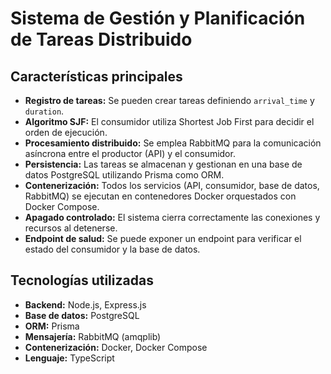 # Sistema de Gestión y Planificación de Tareas Distribuido

## Características principales

- **Registro de tareas:** Se pueden crear tareas definiendo `arrival_time` y `duration`.
- **Algoritmo SJF:** El consumidor utiliza Shortest Job First para decidir el orden de ejecución.
- **Procesamiento distribuido:** Se emplea RabbitMQ para la comunicación asíncrona entre el productor (API) y el consumidor.
- **Persistencia:** Las tareas se almacenan y gestionan en una base de datos PostgreSQL utilizando Prisma como ORM.
- **Contenerización:** Todos los servicios (API, consumidor, base de datos, RabbitMQ) se ejecutan en contenedores Docker orquestados con Docker Compose.
- **Apagado controlado:** El sistema cierra correctamente las conexiones y recursos al detenerse.
- **Endpoint de salud:** Se puede exponer un endpoint para verificar el estado del consumidor y la base de datos.

## Tecnologías utilizadas

- **Backend:** Node.js, Express.js
- **Base de datos:** PostgreSQL
- **ORM:** Prisma
- **Mensajería:** RabbitMQ (amqplib)
- **Contenerización:** Docker, Docker Compose
- **Lenguaje:** TypeScript
